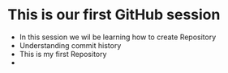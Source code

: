 # This is our first GitHub session
- In this session we wil be learning how to create Repository
- Understanding commit history
- This is my first Repository
- 
